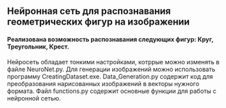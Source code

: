 ## Нейронная сеть для распознавания геометрических фигур на изображении
#### Реализована возможность распознавания следующих фигур: Круг, Треугольник, Крест.  
Нейросеть обладает тонкими настройками, котррые можно изменять в файле NeuroNet.py. Для генерации изображений можно использовать программу CreatingDataset.exe. Data_Generation.py содержит код для преобразования нарисованных изображений в векторы нужного формата. Файл functions.py содержит основные функции для работы с нейронной сетью.
